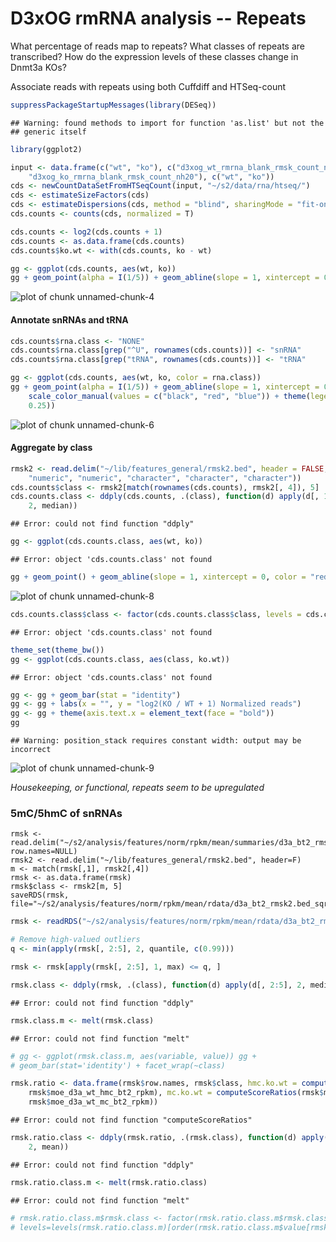 D3xOG rmRNA analysis -- Repeats
========================================================

What percentage of reads map to repeats?
What classes of repeats are transcribed?
How do the expression levels of these classes change in Dnmt3a KOs?

Associate reads with repeats using both Cuffdiff and HTSeq-count


```r
suppressPackageStartupMessages(library(DESeq))
```

```
## Warning: found methods to import for function 'as.list' but not the
## generic itself
```

```r
library(ggplot2)
```



```r
input <- data.frame(c("wt", "ko"), c("d3xog_wt_rmrna_blank_rmsk_count_nh20", 
    "d3xog_ko_rmrna_blank_rmsk_count_nh20"), c("wt", "ko"))
cds <- newCountDataSetFromHTSeqCount(input, "~/s2/data/rna/htseq/")
cds <- estimateSizeFactors(cds)
cds <- estimateDispersions(cds, method = "blind", sharingMode = "fit-only")
cds.counts <- counts(cds, normalized = T)
```



```r
cds.counts <- log2(cds.counts + 1)
cds.counts <- as.data.frame(cds.counts)
cds.counts$ko.wt <- with(cds.counts, ko - wt)
```



```r
gg <- ggplot(cds.counts, aes(wt, ko))
gg + geom_point(alpha = I(1/5)) + geom_abline(slope = 1, xintercept = 0, color = "red")
```

![plot of chunk unnamed-chunk-4](figure/unnamed-chunk-4.png) 


#### Annotate snRNAs and tRNA

```r
cds.counts$rna.class <- "NONE"
cds.counts$rna.class[grep("^U", rownames(cds.counts))] <- "snRNA"
cds.counts$rna.class[grep("tRNA", rownames(cds.counts))] <- "tRNA"
```



```r
gg <- ggplot(cds.counts, aes(wt, ko, color = rna.class))
gg + geom_point(alpha = I(1/5)) + geom_abline(slope = 1, xintercept = 0, color = "red") + 
    scale_color_manual(values = c("black", "red", "blue")) + theme(legend.position = c(0.75, 
    0.25))
```

![plot of chunk unnamed-chunk-6](figure/unnamed-chunk-6.png) 


#### Aggregate by class

```r
rmsk2 <- read.delim("~/lib/features_general/rmsk2.bed", header = FALSE, colClasses = c("character", 
    "numeric", "numeric", "character", "character", "character"))
cds.counts$class <- rmsk2[match(rownames(cds.counts), rmsk2[, 4]), 5]
cds.counts.class <- ddply(cds.counts, .(class), function(d) apply(d[, 1:3], 
    2, median))
```

```
## Error: could not find function "ddply"
```



```r
gg <- ggplot(cds.counts.class, aes(wt, ko))
```

```
## Error: object 'cds.counts.class' not found
```

```r
gg + geom_point() + geom_abline(slope = 1, xintercept = 0, color = "red")
```

![plot of chunk unnamed-chunk-8](figure/unnamed-chunk-8.png) 



```r
cds.counts.class$class <- factor(cds.counts.class$class, levels = cds.counts.class$class[order(cds.counts.class$ko.wt)])
```

```
## Error: object 'cds.counts.class' not found
```

```r
theme_set(theme_bw())
gg <- ggplot(cds.counts.class, aes(class, ko.wt))
```

```
## Error: object 'cds.counts.class' not found
```

```r
gg <- gg + geom_bar(stat = "identity")
gg <- gg + labs(x = "", y = "log2(KO / WT + 1) Normalized reads")
gg <- gg + theme(axis.text.x = element_text(face = "bold"))
gg
```

```
## Warning: position_stack requires constant width: output may be incorrect
```

![plot of chunk unnamed-chunk-9](figure/unnamed-chunk-9.png) 


*Housekeeping, or functional, repeats seem to be upregulated*


### 5mC/5hmC of snRNAs 

```
rmsk <- read.delim("~/s2/analysis/features/norm/rpkm/mean/summaries/d3a_bt2_rmsk2.bed_chr_sqrt", row.names=NULL)
rmsk2 <- read.delim("~/lib/features_general/rmsk2.bed", header=F)
m <- match(rmsk[,1], rmsk2[,4])
rmsk <- as.data.frame(rmsk)
rmsk$class <- rmsk2[m, 5]
saveRDS(rmsk, file="~/s2/analysis/features/norm/rpkm/mean/rdata/d3a_bt2_rmsk2.bed_sqrt_class.rds")
```


```r
rmsk <- readRDS("~/s2/analysis/features/norm/rpkm/mean/rdata/d3a_bt2_rmsk2.bed_sqrt_class.rds")

# Remove high-valued outliers
q <- min(apply(rmsk[, 2:5], 2, quantile, c(0.99)))

rmsk <- rmsk[apply(rmsk[, 2:5], 1, max) <= q, ]

rmsk.class <- ddply(rmsk, .(class), function(d) apply(d[, 2:5], 2, median))
```

```
## Error: could not find function "ddply"
```

```r
rmsk.class.m <- melt(rmsk.class)
```

```
## Error: could not find function "melt"
```




```r
# gg <- ggplot(rmsk.class.m, aes(variable, value)) gg +
# geom_bar(stat='identity') + facet_wrap(~class)
```



```r
rmsk.ratio <- data.frame(rmsk$row.names, rmsk$class, hmc.ko.wt = computeScoreRatios(rmsk$moe_d3a_ko_hmc_bt2_rpkm, 
    rmsk$moe_d3a_wt_hmc_bt2_rpkm), mc.ko.wt = computeScoreRatios(rmsk$moe_d3a_ko_mc_bt2_rpkm, 
    rmsk$moe_d3a_wt_mc_bt2_rpkm))
```

```
## Error: could not find function "computeScoreRatios"
```

```r
rmsk.ratio.class <- ddply(rmsk.ratio, .(rmsk.class), function(d) apply(d[, 3:4], 
    2, mean))
```

```
## Error: could not find function "ddply"
```

```r
rmsk.ratio.class.m <- melt(rmsk.ratio.class)
```

```
## Error: could not find function "melt"
```

```r
# rmsk.ratio.class.m$rmsk.class <- factor(rmsk.ratio.class.m$rmsk.class,
# levels=levels(rmsk.ratio.class.m)[order(rmsk.ratio.class.m$value[rmsk.ratio.class.m$variable=='hmc.ko.wt'])])
```

























